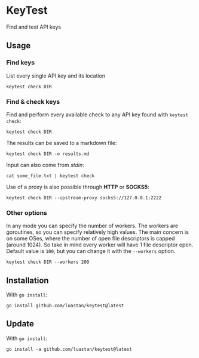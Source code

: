 # KeyTest

Find and test API keys


## Usage


### Find keys

List every single API key and its location
```shell
keytest check DIR
```


### Find & check keys


Find and perform every available check to any API key found with `keytest check`:
```shell
keytest check DIR
```

The results can be saved to a markdown file:

```shell
keytest check DIR -o results.md
```

Input can also come from _stdin_:

```shell
cat some_file.txt | keytest check
```

Use of a proxy is also possible through **HTTP** or **SOCKS5**:
```shell
keytest check DIR --upstream-proxy socks5://127.0.0.1:2222
```

### Other options

In any mode you can specify the number of workers. The workers are goroutines, so you can specify relatively high values.
The main concern is on some OSes, where the number of open file descriptors is capped (around 1024).
So take in mind every worker will have 1 file descriptor open.
Default value is `100`, but you can change it with the `--workers` option.

````shell
keytest check DIR --workers 200
````

## Installation

With `go install`:

```shell
go install github.com/luastan/keytest@latest
```

## Update

With `go install`:

````shell
go install -a github.com/luastan/keytest@latest
````